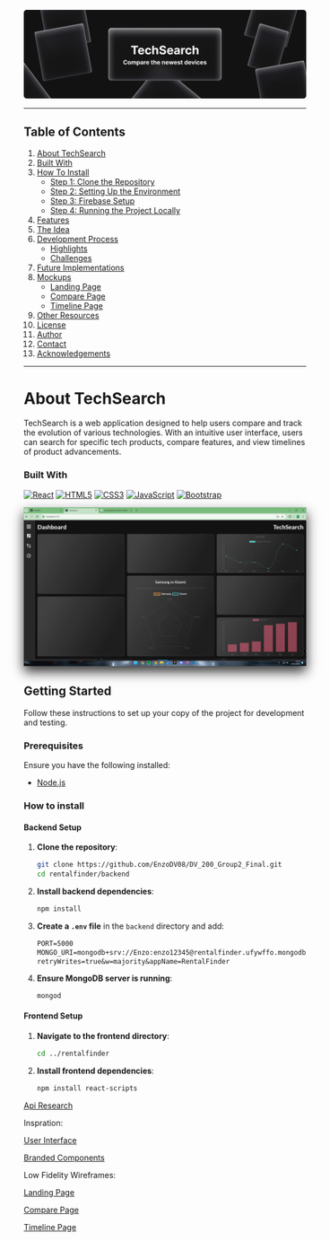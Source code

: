 ![TechSearch Header Image](./assets/HeaderImage.png)

---

## Table of Contents

1. [About TechSearch](#about-techsearch)
2. [Built With](#built-with)
3. [How To Install](#how-to-install)
   - [Step 1: Clone the Repository](#step-1-clone-the-repository)
   - [Step 2: Setting Up the Environment](#step-2-setting-up-the-environment)
   - [Step 3: Firebase Setup](#step-3-firebase-setup)
   - [Step 4: Running the Project Locally](#step-4-running-the-project-locally)
4. [Features](#features)
5. [The Idea](#the-idea)
6. [Development Process](#development-process)
   - [Highlights](#highlights)
   - [Challenges](#challenges)
7. [Future Implementations](#future-implementations)
8. [Mockups](#mockups)
   - [Landing Page](#landing-page)
   - [Compare Page](#compare-page)
   - [Timeline Page](#timeline-page)
9. [Other Resources](#other-resources)
10. [License](#license)
11. [Author](#author)
12. [Contact](#contact)
13. [Acknowledgements](#acknowledgements)

---

# About TechSearch

TechSearch is a web application designed to help users compare and track the evolution of various technologies. With an intuitive user interface, users can search for specific tech products, compare features, and view timelines of product advancements.

### Built With
[![React](https://img.shields.io/badge/React-001440?style=for-the-badge&logo=react&logoColor=#61DAFB)](https://reactjs.org/)
[![HTML5](https://img.shields.io/badge/HTML-e34c26?style=for-the-badge&logo=html5&logoColor=white)](https://html.spec.whatwg.org/multipage/)
[![CSS3](https://img.shields.io/badge/CSS-563d7c?style=for-the-badge&logo=css3&logoColor=white)](https://developer.mozilla.org/en-US/docs/Web/CSS)
[![JavaScript](https://img.shields.io/badge/Javascript-323330?style=for-the-badge&logo=javascript&logoColor=F7DF1E)](https://www.javascript.com/)
[![Bootstrap](https://img.shields.io/badge/Bootstrap-563D7C?style=for-the-badge&logo=bootstrap&logoColor=white)](https://getbootstrap.com/)

<img src="./assets/Home.png" alt="TechSearch Home Image" style="box-shadow: 0px 10px 20px rgba(0, 0, 0, 0.8);">

## Getting Started

Follow these instructions to set up your copy of the project for development and testing.

### Prerequisites

Ensure you have the following installed:
- [Node.js](https://nodejs.org/)

### How to install

#### Backend Setup

1. **Clone the repository**:
    ```bash
    git clone https://github.com/EnzoDV08/DV_200_Group2_Final.git
    cd rentalfinder/backend
    ```
2. **Install backend dependencies**:
    ```bash
    npm install
    ```
3. **Create a `.env` file** in the `backend` directory and add:
    ```env
    PORT=5000
    MONGO_URI=mongodb+srv://Enzo:enzo12345@rentalfinder.ufywffo.mongodb.net/react_db?retryWrites=true&w=majority&appName=RentalFinder
    ```
4. **Ensure MongoDB server is running**:
    ```bash
    mongod
    ```

#### Frontend Setup

1. **Navigate to the frontend directory**:
    ```bash
    cd ../rentalfinder
    ```
2. **Install frontend dependencies**:
    ```bash
    npm install react-scripts
    ```


 
[Api Research](https://github.com/JoshuaDeKlerk/231207_DV200_Final_Semester-1_Joshua-De-Klerk/files/14371596/Api.Research.pdf)

Inspration:

[User Interface](https://pin.it/3OEehYU7C)

[Branded Components](https://pin.it/3j45LcXSX)

Low Fidelity Wireframes:

[Landing Page](https://github.com/JoshuaDeKlerk/231207_DV200_Final_Semester-1_Joshua-De-Klerk/files/14371639/Landing.Page.pdf)

[Compare Page](https://github.com/JoshuaDeKlerk/231207_DV200_Final_Semester-1_Joshua-De-Klerk/files/14371648/Compare.Page.pdf)

[Timeline Page](https://github.com/JoshuaDeKlerk/231207_DV200_Final_Semester-1_Joshua-De-Klerk/files/14371640/Timeline.Page.pdf)
